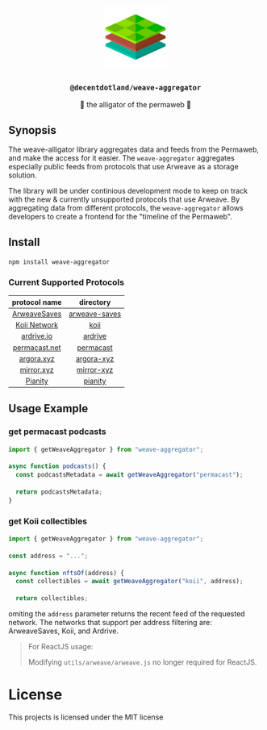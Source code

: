 <p align="center">
  <a href="https://decent.land">
    <img src="./src/utils/img/logo25.png" height="124">
  </a>
  <h3 align="center"><code>@decentdotland/weave-aggregator</code></h3>
  <p align="center">🐊 the alligator of the permaweb 🐊</p>
</p>

## Synopsis
The weave-alligator library aggregates data and feeds from the Permaweb, and make the access for it easier. The `weave-aggregator` aggregates especially public feeds from protocols that use Arweave as a storage solution.

The library will be under continious development mode to keep on track with the new & currently unsupported protocols that use Arweave. By aggregating data from different protocols, the `weave-aggregator` allows developers to create a frontend for the "timeline of the Permaweb".

## Install

`npm install weave-aggregator `

### Current Supported Protocols

| protocol name |   directory   |
| :-----------: |:-------------:|
| [ArweaveSaves](https://github.com/xylophonez/arweave-saves)  | [arweave-saves](./src/arweave-saves)|
| [Koii Network](https://koi.rocks)             | [koii](./src/koii)        |
| [ardrive.io](https://ardrive.io)             |[ardrive](./src/ardrive)     |
| [permacast.net](https://permacast.net)             | [permacast](./src/permacast)    |
| [argora.xyz](https://argora.xyz)             | [argora-xyz](./src/argora-xyz) |
| [mirror.xyz](https://mirror.xyz)             | [mirror-xyz](./src/mirror-xyz)|
| [Pianity](https://pianity.com)             | [pianity](./src/pianity)|


## Usage Example

### get permacast podcasts

```js
import { getWeaveAggregator } from "weave-aggregator";

async function podcasts() {
  const podcastsMetadata = await getWeaveAggregator("permacast");

  return podcastsMetadata;
}

```

### get Koii collectibles

```js
import { getWeaveAggregator } from "weave-aggregator";

const address = "...";

async function nftsOf(address) {
  const collectibles = await getWeaveAggregator("koii", address);

  return collectibles;

```
omiting the `address` parameter returns the recent feed of the requested network. The networks that support per address filtering are: ArweaveSaves, Koii, and Ardrive.


> For ReactJS usage:
>
> Modifying `utils/arweave/arweave.js` no longer required for ReactJS.

# License
This projects is licensed under the MIT license



